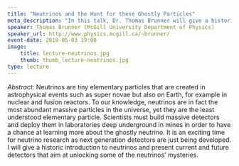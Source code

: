 ```yaml
---
title: "Neutrinos and the Hunt for these Ghostly Particles"
meta_description: "In this talk, Dr. Thomas Brunner will give a historic introduction to neutrinos and present current and future detectors that aim at unlocking some of the neutrinos' mysteries."
speaker: Thomas Brunner (McGill University Department of Physics)
speaker_url: http://www.physics.mcgill.ca/~brunner/
event-date: 2018-05-03 19:00
image:
    title: lecture-neutrinos.jpg
    thumb: thumb_lecture-neutrinos.jpg
type: lecture
---
```

*Abstract:*
Neutrinos are tiny elementary particles that are created in astrophysical events such as super novae but also on Earth, for example in nuclear and fusion reactors. To our knowledge, neutrinos are in fact the most abundant massive particles in the universe, yet they are the least understood elementary particle. Scientists must build massive detectors and deploy them in laboratories deep underground in mines in order to have a chance at learning more about the ghostly neutrino. It is an exciting time for neutrino research as next generation detectors are just being developed. I will give a historic introduction to neutrinos and present current and future detectors that aim at unlocking some of the neutrinos' mysteries.
